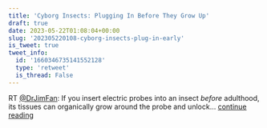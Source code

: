 ```yaml
---
title: 'Cyborg Insects: Plugging In Before They Grow Up'
draft: true
date: 2023-05-22T01:08:04+00:00
slug: '202305220108-cyborg-insects-plug-in-early'
is_tweet: true
tweet_info:
  id: '1660346735141552128'
  type: 'retweet'
  is_thread: False
---
```




RT [@DrJimFan](https://x.com/DrJimFan): If you insert electric probes into an insect *before* adulthood, its tissues can organically grow around the probe and unlock… [continue reading](https://x.com/sytelus/status/1660346735141552128)
